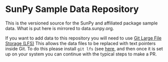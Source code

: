 # SunPy Sample Data Repository

This is the versioned source for the SunPy and affiliated package sample data.
What is put here is mirrored to data.sunpy.org.

If you want to add data to this repository you will need to use [Git Large File Storage (LFS)](https://git-lfs.github.com/.)
This allows the data files to be replaced with text pointers inside Git. To do this please install `git lfs` (see [here](https://github.com/git-lfs/git-lfs/wiki/Installation), and then once it is set up on your system you can continue with the typical steps to make a PR. 
